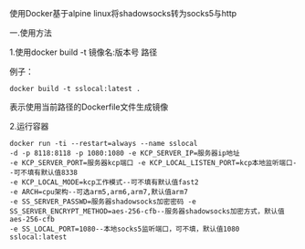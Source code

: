 使用Docker基于alpine linux将shadowsocks转为socks5与http   

一.使用方法   

1.使用docker build -t 镜像名:版本号 路径   

例子：
```
docker build -t sslocal:latest .
```   

表示使用当前路径的Dockerfile文件生成镜像   

2.运行容器   


```
docker run -ti --restart=always --name sslocal    
-d -p 8118:8118 -p 1080:1080 -e KCP_SERVER_IP=服务器ip地址    
-e KCP_SERVER_PORT=服务器kcp端口 -e KCP_LOCAL_LISTEN_PORT=kcp本地监听端口--可不填有默认值8338 
-e KCP_LOCAL_MODE=kcp工作模式--可不填有默认值fast2   
-e ARCH=cpu架构--可选arm5,arm6,arm7,默认值arm7
-e SS_SERVER_PASSWD=服务器shadowsocks加密密码 -e SS_SERVER_ENCRYPT_METHOD=aes-256-cfb--服务器shadowsocks加密方式，默认值aes-256-cfb    
-e SS_LOCAL_PORT=1080--本地socks5监听端口，可不填，默认值1080 sslocal:latest
```
